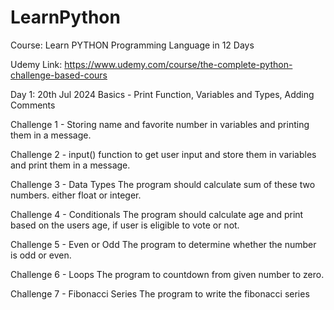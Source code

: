 # LearnPython

Course: Learn PYTHON Programming Language in 12 Days

Udemy Link: https://www.udemy.com/course/the-complete-python-challenge-based-cours

Day 1: 20th Jul 2024
Basics - Print Function, Variables and Types, Adding Comments

Challenge 1 - Storing name and favorite number in variables
and printing them in a message.

Challenge 2 - input() function to get user input
and store them in variables and print them in a message.

Challenge 3 - Data Types
The program should calculate sum of these two numbers. either float or integer.

Challenge 4 - Conditionals
The program should calculate age and print based on the users age, if user is eligible to vote or not.

Challenge 5 - Even or Odd
The program to determine whether the number is odd or even.

Challenge 6 - Loops
The program to countdown from given number to zero.

Challenge 7 - Fibonacci Series
The program to write the fibonacci series
